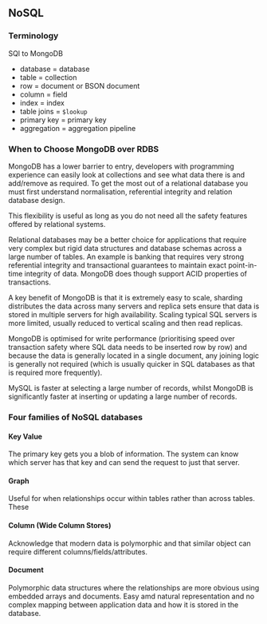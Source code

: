 ## NoSQL

### Terminology

SQl to MongoDB

- database = database
- table = collection
- row = document or BSON document
- column = field
- index = index
- table joins = `$lookup`
- primary key = primary key
- aggregation = aggregation pipeline

### When to Choose MongoDB over RDBS

MongoDB has a lower barrier to entry, developers with programming experience can easily look at collections and see what data there is and add/remove as required. To get the most out of a relational database you must first understand normalisation, referential integrity and relation database design.

This flexibility is useful as long as you do not need all the safety features offered by relational systems.

Relational databases may be a better choice for applications that require very complex but rigid data structures and database schemas across a large number of tables. An example is banking that requires very strong referential integrity and transactional guarantees to maintain exact point-in-time integrity of data. MongoDB does though support ACID properties of transactions.

A key benefit of MongoDB is that it is extremely easy to scale, sharding distributes the data across many servers and replica sets ensure that data is stored in multiple servers for high availability. Scaling typical SQL servers is more limited, usually reduced to vertical scaling and then read replicas.

MongoDB is optimised for write performance (prioritising speed over transaction safety where SQL data needs to be inserted row by row) and because the data is generally located in a single document, any joining logic is generally not required (which is usually quicker in SQL databases as that is required more frequently).

MySQL is faster at selecting a large number of records, whilst MongoDB is significantly faster at inserting or updating a large number of records.

### Four families of NoSQL databases

#### Key Value

The primary key gets you a blob of information. The system can know which server has that key and can send the request to just that server.

#### Graph

Useful for when relationships occur within tables rather than across tables. These

#### Column (Wide Column Stores)

Acknowledge that modern data is polymorphic and that similar object can require different columns/fields/attributes.

#### Document

Polymorphic data structures where the relationships are more obvious using embedded arrays and documents. Easy amd natural representation and no complex mapping between application data and how it is stored in the database.
